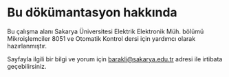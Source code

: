 # Bu dökümantasyon hakkında

Bu çalışma alanı Sakarya Üniversitesi Elektrik Elektronik Müh. bölümü Mikroişlemciler 8051 ve Otomatik Kontrol dersi için yardımcı olarak hazırlanmıştır.

Sayfayla ilgili bir bilgi ve yorum için barakli@sakarya.edu.tr adresi ile irtibata geçebilirsiniz.

